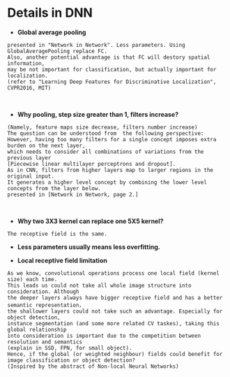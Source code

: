 # Details in DNN

+ __Global average pooling__<br>
```
presented in "Network in Network". Less parameters. Using GlobalAveragePooling replace FC.
Also, another potential advantage is that FC will destory spatial information,
may be not important for classification, but actually important for localization.
(refer to "Learning Deep Features for Discriminative Localization", CVPR2016, MIT)
```
<br>

+ __Why pooling, step size greater than 1, filters increase?__<br>
```
(Namely, feature maps size decrease, filters number increase)
The question can be understood from  the following perspective:
However, having too many filters for a single concept imposes extra burden on the next layer,
which needs to consider all combinations of variations from the previous layer 
[Piecewise linear multilayer perceptrons and dropout]. 
As in CNN, filters from higher layers map to larger regions in the original input.
It generates a higher level concept by combining the lower level concepts from the layer below.
presented in [Network in Network, page 2.]
```
<br>

+ __Why two 3X3 kernel can replace one 5X5 kernel?__<br>
```
The receptive field is the same.
```


+ __Less parameters usually means less overfitting.__ 

+ __Local receptive field limitation__
```
As we know, convolutional operations process one local field (kernel size) each time. 
This leads us could not take all whole image structure into consideration. Although 
the deeper layers always have bigger receptive field and has a better semantic representation，
the shallower layers could not take such an advantage. Especially for object detection,
instance segmentation (and some more related CV taskes), taking this global relationship
into consideration is important due to the competition between resolution and semantics 
(explain in SSD, FPN, for small object). 
Hence, if the global (or weighted neighbour) fields could benefit for image classification or object detection?
(Inspired by the abstract of Non-local Neural Networks)

```
